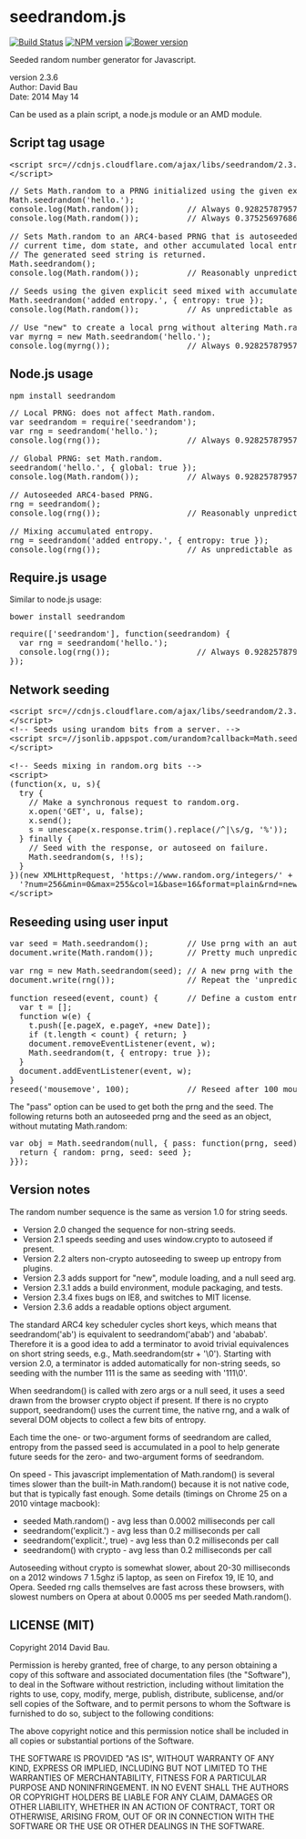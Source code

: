 seedrandom.js
=============
[![Build Status](https://travis-ci.org/davidbau/seedrandom.svg?branch=master)](https://travis-ci.org/davidbau/seedrandom)
[![NPM version](https://badge.fury.io/js/seedrandom.svg)](http://badge.fury.io/js/seedrandom)
[![Bower version](https://badge.fury.io/bo/seedrandom.svg)](http://badge.fury.io/bo/seedrandom)

Seeded random number generator for Javascript.

version 2.3.6<br>
Author: David Bau<br>
Date: 2014 May 14

Can be used as a plain script, a node.js module or an AMD module.


Script tag usage
----------------

<pre>
&lt;script src=//cdnjs.cloudflare.com/ajax/libs/seedrandom/2.3.6/seedrandom.min.js&gt;
&lt;/script&gt;
</pre>

<pre>
// Sets Math.random to a PRNG initialized using the given explicit seed.
Math.seedrandom('hello.');
console.log(Math.random());          // Always 0.9282578795792454
console.log(Math.random());          // Always 0.3752569768646784

// Sets Math.random to an ARC4-based PRNG that is autoseeded using the
// current time, dom state, and other accumulated local entropy.
// The generated seed string is returned.
Math.seedrandom();
console.log(Math.random());          // Reasonably unpredictable.

// Seeds using the given explicit seed mixed with accumulated entropy.
Math.seedrandom('added entropy.', { entropy: true });
console.log(Math.random());          // As unpredictable as added entropy.

// Use "new" to create a local prng without altering Math.random.
var myrng = new Math.seedrandom('hello.');
console.log(myrng());                // Always 0.9282578795792454
</pre>


Node.js usage
-------------

<pre>
npm install seedrandom
</pre>

<pre>
// Local PRNG: does not affect Math.random.
var seedrandom = require('seedrandom');
var rng = seedrandom('hello.');
console.log(rng());                  // Always 0.9282578795792454

// Global PRNG: set Math.random.
seedrandom('hello.', { global: true });
console.log(Math.random());          // Always 0.9282578795792454

// Autoseeded ARC4-based PRNG.
rng = seedrandom();
console.log(rng());                  // Reasonably unpredictable.

// Mixing accumulated entropy.
rng = seedrandom('added entropy.', { entropy: true });
console.log(rng());                  // As unpredictable as added entropy.
</pre>


Require.js usage
----------------

Similar to node.js usage:

<pre>
bower install seedrandom
</pre>

<pre>
require(['seedrandom'], function(seedrandom) {
  var rng = seedrandom('hello.');
  console.log(rng());                  // Always 0.9282578795792454
});
</pre>


Network seeding
---------------

<pre>
&lt;script src=//cdnjs.cloudflare.com/ajax/libs/seedrandom/2.3.6/seedrandom.min.js&gt;
&lt;/script&gt;
&lt;!-- Seeds using urandom bits from a server. --&gt;
&lt;script src=//jsonlib.appspot.com/urandom?callback=Math.seedrandom"&gt;
&lt;/script&gt;

&lt;!-- Seeds mixing in random.org bits --&gt;
&lt;script&gt;
(function(x, u, s){
  try {
    // Make a synchronous request to random.org.
    x.open('GET', u, false);
    x.send();
    s = unescape(x.response.trim().replace(/^|\s/g, '%'));
  } finally {
    // Seed with the response, or autoseed on failure.
    Math.seedrandom(s, !!s);
  }
})(new XMLHttpRequest, 'https://www.random.org/integers/' +
  '?num=256&min=0&max=255&col=1&base=16&format=plain&rnd=new');
&lt;/script&gt;
</pre>

Reseeding using user input
--------------------------

<pre>
var seed = Math.seedrandom();        // Use prng with an automatic seed.
document.write(Math.random());       // Pretty much unpredictable x.

var rng = new Math.seedrandom(seed); // A new prng with the same seed.
document.write(rng());               // Repeat the 'unpredictable' x.

function reseed(event, count) {      // Define a custom entropy collector.
  var t = [];
  function w(e) {
    t.push([e.pageX, e.pageY, +new Date]);
    if (t.length &lt; count) { return; }
    document.removeEventListener(event, w);
    Math.seedrandom(t, { entropy: true });
  }
  document.addEventListener(event, w);
}
reseed('mousemove', 100);            // Reseed after 100 mouse moves.
</pre>

The "pass" option can be used to get both the prng and the seed.
The following returns both an autoseeded prng and the seed as an object,
without mutating Math.random:

<pre>
var obj = Math.seedrandom(null, { pass: function(prng, seed) {
  return { random: prng, seed: seed };
}});
</pre>


Version notes
-------------

The random number sequence is the same as version 1.0 for string seeds.

* Version 2.0 changed the sequence for non-string seeds.
* Version 2.1 speeds seeding and uses window.crypto to autoseed if present.
* Version 2.2 alters non-crypto autoseeding to sweep up entropy from plugins.
* Version 2.3 adds support for "new", module loading, and a null seed arg.
* Version 2.3.1 adds a build environment, module packaging, and tests.
* Version 2.3.4 fixes bugs on IE8, and switches to MIT license.
* Version 2.3.6 adds a readable options object argument.

The standard ARC4 key scheduler cycles short keys, which means that
seedrandom('ab') is equivalent to seedrandom('abab') and 'ababab'.
Therefore it is a good idea to add a terminator to avoid trivial
equivalences on short string seeds, e.g., Math.seedrandom(str + '\0').
Starting with version 2.0, a terminator is added automatically for
non-string seeds, so seeding with the number 111 is the same as seeding
with '111\0'.

When seedrandom() is called with zero args or a null seed, it uses a
seed drawn from the browser crypto object if present.  If there is no
crypto support, seedrandom() uses the current time, the native rng,
and a walk of several DOM objects to collect a few bits of entropy.

Each time the one- or two-argument forms of seedrandom are called,
entropy from the passed seed is accumulated in a pool to help generate
future seeds for the zero- and two-argument forms of seedrandom.

On speed - This javascript implementation of Math.random() is several
times slower than the built-in Math.random() because it is not native
code, but that is typically fast enough.  Some details (timings on
Chrome 25 on a 2010 vintage macbook):

* seeded Math.random()          - avg less than 0.0002 milliseconds per call
* seedrandom('explicit.')       - avg less than 0.2 milliseconds per call
* seedrandom('explicit.', true) - avg less than 0.2 milliseconds per call
* seedrandom() with crypto      - avg less than 0.2 milliseconds per call

Autoseeding without crypto is somewhat slower, about 20-30 milliseconds on
a 2012 windows 7 1.5ghz i5 laptop, as seen on Firefox 19, IE 10, and Opera.
Seeded rng calls themselves are fast across these browsers, with slowest
numbers on Opera at about 0.0005 ms per seeded Math.random().


LICENSE (MIT)
-------------

Copyright 2014 David Bau.

Permission is hereby granted, free of charge, to any person obtaining
a copy of this software and associated documentation files (the
"Software"), to deal in the Software without restriction, including
without limitation the rights to use, copy, modify, merge, publish,
distribute, sublicense, and/or sell copies of the Software, and to
permit persons to whom the Software is furnished to do so, subject to
the following conditions:

The above copyright notice and this permission notice shall be
included in all copies or substantial portions of the Software.

THE SOFTWARE IS PROVIDED "AS IS", WITHOUT WARRANTY OF ANY KIND,
EXPRESS OR IMPLIED, INCLUDING BUT NOT LIMITED TO THE WARRANTIES OF
MERCHANTABILITY, FITNESS FOR A PARTICULAR PURPOSE AND NONINFRINGEMENT.
IN NO EVENT SHALL THE AUTHORS OR COPYRIGHT HOLDERS BE LIABLE FOR ANY
CLAIM, DAMAGES OR OTHER LIABILITY, WHETHER IN AN ACTION OF CONTRACT,
TORT OR OTHERWISE, ARISING FROM, OUT OF OR IN CONNECTION WITH THE
SOFTWARE OR THE USE OR OTHER DEALINGS IN THE SOFTWARE.

